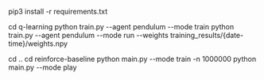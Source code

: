 pip3 install -r requirements.txt

cd q-learning
python train.py --agent pendulum --mode train
python train.py --agent pendulum --mode run --weights training_results/{date-time}/weights.npy

cd ..
cd reinforce-baseline
python main.py --mode train -n 1000000
python main.py --mode play
